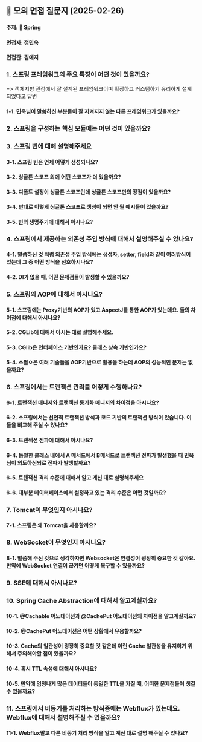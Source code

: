## 📌 모의 면접 질문지 (2025-02-26)
#### 주제: 🍃 Spring
#### 면접자: 정민욱
#### 면접관: 김예지

### 1. 스프링 프레임워크의 주요 특징이 어떤 것이 있을까요?
=> 객체지향 관점에서 잘 설계된 프레임워크이며 확장하고 커스텀하기 유리하게 설계되었다고 답변
#### 1-1. 민욱님이 말씀하신 부분들이 잘 지켜지지 않는 다른 프레임워크가 있을까요?

### 2. 스프링을 구성하는 핵심 모듈에는 어떤 것이 있을까요?

### 3. 스프링 빈에 대해 설명해주세요
#### 3-1. 스프링 빈은 언제 어떻게 생성되나요?
#### 3-2. 싱글톤 스코프 외에 어떤 스코프가 더 있을까요?
#### 3-3. 디폴트 설정이 싱글톤 스코프인데 싱글톤 스코프만의 장점이 있을까요?
#### 3-4. 반대로 이렇게 싱글톤 스코프로 생성이 되면 안 될 예시들이 있을까요?
#### 3-5. 빈의 생명주기에 대해서 아시나요?

### 4. 스프링에서 제공하는 의존성 주입 방식에 대해서 설명해주실 수 있나요?
#### 4-1. 말씀하신 것 처럼 의존성 주입 방식에는 생성자, setter, field와 같이 여러방식이 있는데 그 중 어떤 방식을 선호하시나요?
#### 4-2. DI가 없을 때, 어떤 문제점들이 발생할 수 있을까요?

### 5. 스프링의 AOP에 대해서 아시나요?
#### 5-1. 스프링에는 Proxy기반의 AOP가 있고 AspectJ를 통한 AOP가 있는데요. 둘의 차이점에 대해서 아시나요?
#### 5-2. CGLib에 대해서 아시는 대로 설명해주세요.
#### 5-3. CGlib은 인터페이스 기반인가요? 클래스 상속 기반인가요?
#### 5-4. 스픨ㅇ은 여러 기술들을 AOP기반으로 활용을 하는데 AOP의 성능적인 문제는 없을까요?

### 6. 스프링에서는 트랜잭션 관리를 어떻게 수행하나요?
#### 6-1. 트랜잭션 매니저와 트랜잭션 동기화 매니저의 차이점을 아시나요?
#### 6-2. 스프링에서는 선언적 트랜잭션 방식과 코드 기반의 트랜잭션 방식이 있습니다. 이 둘을 비교해 주실 수 있나요?
#### 6-3. 트랜잭션 전파에 대해서 아시나요?
#### 6-4. 동일한 클래스 내에서 A 메서드에서 B메서드로 트랜잭션 전파가 발생했을 때 민욱님이 의도하신되로 전파가 발생할까요?
#### 6-5. 트랜잭션 격리 수준에 대해서 알고 계신 대로 설명해주세요
#### 6-6. 대부분 데이터베이스에서 설정하고 있는 격리 수준은 어떤 것일까요?

### 7. Tomcat이 무엇인지 아시나요?
#### 7-1. 스프링은 왜 Tomcat을 사용할까요?

### 8. WebSocket이 무엇인지 아시나요?
#### 8-1. 말씀해 주신 것으로 생각하자면 Websocket은 연결성이 굉장히 중요한 것 같아요. 만약에 WebSocket 연결이 끊기면 어떻게 복구할 수 있을까요?

### 9. SSE에 대해서 아시나요?

### 10. Spring Cache Abstraction에 대해서 알고계실까요?
#### 10-1. @Cachable 어노테이션과 @CachePut 어노테이션의 차이점을 알고계실까요?
#### 10-2. @CachePut 어노테이션은 어떤 상황에서 유용할까요?
#### 10-3. Cache의 일관성이 굉장히 중요할 것 같은데 이런 Cache 일관성을 유지하기 위해서 주의해야할 점이 있을까요?
#### 10-4. 혹시 TTL 속성에 대해서 아시나요?
#### 10-5. 만약에 엄청나게 많은 데이터들이 동일한 TTL을 가질 때, 어떠한 문제점들이 생길 수 있을까요?

### 11. 스프링에서 비동기를 처리하는 방식중에는 Webflux가 있는데요. Webflux에 대해서 설명해주실 수 있을까요?
#### 11-1. Webflux말고 다른 비동기 처리 방식을 알고 계신 대로 설명 해주실 수 있나요?
